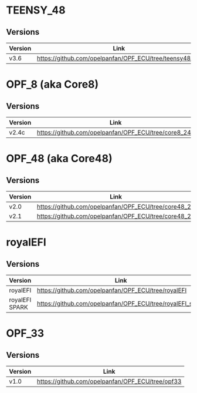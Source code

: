 
# TEENSY_48

## Versions

| Version | Link |
| ------ | ------ |
| v3.6 | https://github.com/opelpanfan/OPF_ECU/tree/teensy48_36 |
<!-- 
# TEENSY_56

## Versions

| Version | Link |
| ------ | ------ |
| v3.5 | https://github.com/opelpanfan/OPF_ECU/tree/teensy56_35 |
| v3.6 | https://github.com/opelpanfan/OPF_ECU/tree/teensy56_36 |
 -->

# OPF_8 (aka Core8)

## Versions

| Version | Link |
| ------ | ------ |
| v2.4c | https://github.com/opelpanfan/OPF_ECU/tree/core8_24c |


# OPF_48 (aka Core48)

## Versions

| Version  | Link |
| ------   | ------ |
| v2.0     | https://github.com/opelpanfan/OPF_ECU/tree/core48_20 |
| v2.1     | https://github.com/opelpanfan/OPF_ECU/tree/core48_21 |

# royalEFI

## Versions

| Version  | Link |
| ------   | ------ |
| royalEFI | https://github.com/opelpanfan/OPF_ECU/tree/royalEFI |
| royalEFI SPARK | https://github.com/opelpanfan/OPF_ECU/tree/royalEFI_spark |

# OPF_33

## Versions

| Version  | Link |
| ------   | ------ |
| v1.0     | https://github.com/opelpanfan/OPF_ECU/tree/opf33 |